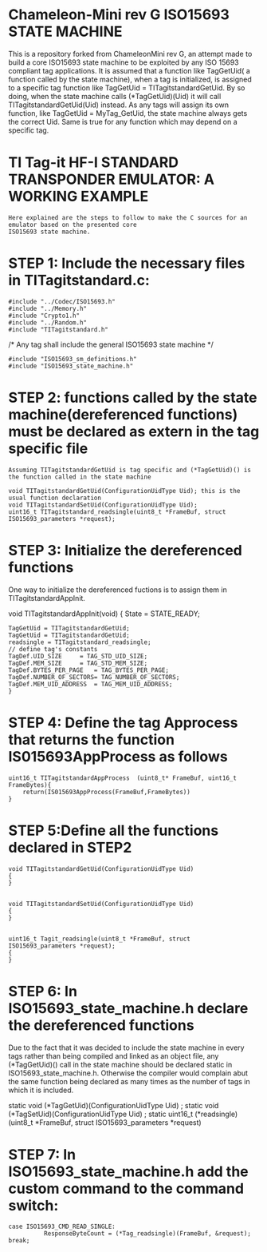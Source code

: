 Chameleon-Mini rev G ISO15693 STATE MACHINE
===========================================
This is a repository forked from ChameleonMini rev G, an attempt made to build a core ISO15693 state machine to be exploited by any ISO 15693 compliant tag applications.
It is assumed that a function like TagGetUid( a function called by the state machine), when a tag is initialized, is assigned
to a specific tag function like TagGetUid = TITagitstandardGetUid. By so doing, when the state machine calls (*TagGetUid)(Uid) it will
call TITagitstandardGetUid(Uid) instead. As any tags will assign its own function, like TagGetUid = MyTag_GetUid, the state machine always
gets the correct Uid. Same is true for any function which may depend on a specific tag.

TI Tag-it HF-I STANDARD TRANSPONDER EMULATOR: A WORKING EXAMPLE
============================================
    Here explained are the steps to follow to make the C sources for an emulator based on the presented core
    ISO15693 state machine.    

STEP 1: Include the necessary files in TITagitstandard.c:
===============================================================
    #include "../Codec/ISO15693.h"
    #include "../Memory.h"
    #include "Crypto1.h"
    #include "../Random.h"
    #include "TITagitstandard.h"

/* Any tag shall include the general ISO15693 state machine */
    
    #include "ISO15693_sm_definitions.h"
    #include "ISO15693_state_machine.h"


STEP 2: functions called by the state machine(dereferenced functions) must be declared as extern in the tag specific file
===============================================================
    Assuming TITagitstandardGetUid is tag specific and (*TagGetUid)() is the function called in the state machine

    void TITagitstandardGetUid(ConfigurationUidType Uid); this is the usual function declaration           
    void TITagitstandardSetUid(ConfigurationUidType Uid);            
    uint16_t TITagitstandard_readsingle(uint8_t *FrameBuf, struct ISO15693_parameters *request);   
    

STEP 3: Initialize the dereferenced functions 
=================================================
One way to initialize the dereferenced fuctions is to assign them in TITagitstandardAppInit.

void TITagitstandardAppInit(void)
    {
        State = STATE_READY;
	
	TagGetUid = TITagitstandardGetUid;
	TagGetUid = TITagitstandardGetUid;
	readsingle = TITagitstandard_readsingle;
	// define tag's constants	
	TagDef.UID_SIZE		= TAG_STD_UID_SIZE;
	TagDef.MEM_SIZE		= TAG_STD_MEM_SIZE;
	TagDef.BYTES_PER_PAGE	= TAG_BYTES_PER_PAGE;
	TagDef.NUMBER_OF_SECTORS= TAG_NUMBER_OF_SECTORS;
	TagDef.MEM_UID_ADDRESS	= TAG_MEM_UID_ADDRESS;
    }


STEP 4: Define the tag Approcess that returns the function IS015693AppProcess as follows
=================================================
    uint16_t TITagitstandardAppProcess  (uint8_t* FrameBuf, uint16_t FrameBytes){
        return(IS015693AppProcess(FrameBuf,FrameBytes))
    }
    
STEP 5:Define all the functions declared in STEP2
=================================================
    void TITagitstandardGetUid(ConfigurationUidType Uid)
    {
    }

        
    void TITagitstandardSetUid(ConfigurationUidType Uid)
    {
    }

   
    uint16_t Tagit_readsingle(uint8_t *FrameBuf, struct ISO15693_parameters *request);   
    {
    }
    
 STEP 6: In ISO15693_state_machine.h declare the dereferenced functions    
 =================================================
 Due to the fact that it was decided to include the state machine in every tags rather than being compiled and linked as an object file,
 any (*TagGetUid)() call in the state machine should be declared static in ISO15693_state_machine.h. Otherwise the compiler would 
 complain abut the same function being declared as many times as the number of tags in which it is included.
     
 static void (*TagGetUid)(ConfigurationUidType Uid) ;
 static void (*TagSetUid)(ConfigurationUidType Uid) ;
 static uint16_t (*readsingle) (uint8_t *FrameBuf, struct ISO15693_parameters *request)
 
 STEP 7: In ISO15693_state_machine.h add the custom command to the command switch:
 =================================================
 
    case ISO15693_CMD_READ_SINGLE:        
	          ResponseByteCount = (*Tag_readsingle)(FrameBuf, &request);         
    break;
 
